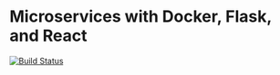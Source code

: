 # Microservices with Docker, Flask, and React

[![Build Status](https://travis-ci.com/viviog13/Arquitectura-de-software.svg?branch=master)](https://travis-ci.com/viviog13/Arquitectura-de-software)
